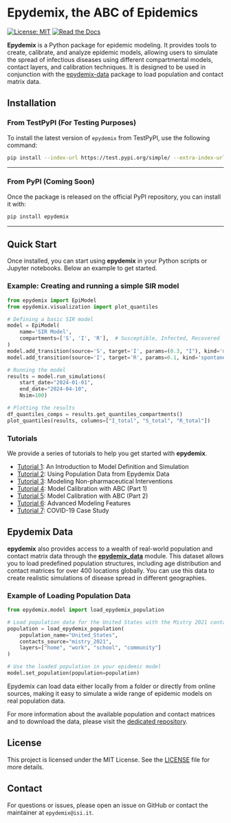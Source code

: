 # Epydemix, the ABC of Epidemics
[![License: MIT](https://img.shields.io/badge/License-MIT-yellow.svg)](https://opensource.org/licenses/MIT)
[![Read the Docs](https://readthedocs.org/projects/epydemix/badge/?version=latest)](https://epydemix.readthedocs.io/en/latest/?badge=latest)


**Epydemix** is a Python package for epidemic modeling. It provides tools to create, calibrate, and analyze epidemic models, allowing users to simulate the spread of infectious diseases using different compartmental models, contact layers, and calibration techniques. It is designed to be used in conjunction with the [epydemix-data](https://github.com/ngozzi/epydemix-data/) package to load population and contact matrix data.


## Installation

### From TestPyPI (For Testing Purposes)

To install the latest version of `epydemix` from TestPyPI, use the following command:

```bash
pip install --index-url https://test.pypi.org/simple/ --extra-index-url https://pypi.org/simple/ epydemix
```

---

### From PyPI (Coming Soon)

Once the package is released on the official PyPI repository, you can install it with:

```bash
pip install epydemix
```

---


## Quick Start

Once installed, you can start using **epydemix** in your Python scripts or Jupyter notebooks. Below an example to get started.

### Example: Creating and running a simple SIR model

```python
from epydemix import EpiModel 
from epydemix.visualization import plot_quantiles

# Defining a basic SIR model
model = EpiModel(
    name='SIR Model',
    compartments=['S', 'I', 'R'],  # Susceptible, Infected, Recovered
)
model.add_transition(source='S', target='I', params=(0.3, "I"), kind='mediated')
model.add_transition(source='I', target='R', params=0.1, kind='spontaneous')

# Running the model
results = model.run_simulations(
    start_date="2024-01-01",
    end_date="2024-04-10",
    Nsim=100)

# Plotting the results
df_quantiles_comps = results.get_quantiles_compartments()
plot_quantiles(results, columns=["I_total", "S_total", "R_total"])
```

### Tutorials
We provide a series of tutorials to help you get started with **epydemix**.

- [Tutorial 1](https://github.com/ngozzi/epydemix/blob/main/tutorials/1_Model_Definition_and_Simulation.ipynb): An Introduction to Model Definition and Simulation
- [Tutorial 2](https://github.com/ngozzi/epydemix/blob/main/tutorials/2_Modeling_with_Population_Data.ipynb): Using Population Data from Epydemix Data
- [Tutorial 3](https://github.com/ngozzi/epydemix/blob/main/tutorials/3_Modeling_Interventions.ipynb): Modeling Non-pharmaceutical Interventions
- [Tutorial 4](https://github.com/ngozzi/epydemix/blob/main/tutorials/4_Model_Calibration_part1.ipynb): Model Calibration with ABC (Part 1)
- [Tutorial 5](https://github.com/ngozzi/epydemix/blob/main/tutorials/5_Model_Calibration_part2.ipynb): Model Calibration with ABC (Part 2)
- [Tutorial 6](https://github.com/ngozzi/epydemix/blob/main/tutorials/6_Advanced_Modeling_Features.ipynb): Advanced Modeling Features
- [Tutorial 7](https://github.com/ngozzi/epydemix/blob/main/tutorials/7_Covid-19_Example.ipynb): COVID-19 Case Study


## Epydemix Data

**epydemix** also provides access to a wealth of real-world population and contact matrix data through the [**epydemix_data**](https://github.com/ngozzi/epydemix-data/) module. This dataset allows you to load predefined population structures, including age distribution and contact matrices for over 400 locations globally. You can use this data to create realistic simulations of disease spread in different geographies.

### Example of Loading Population Data

```python
from epydemix.model import load_epydemix_population

# Load population data for the United States with the Mistry 2021 contact matrix
population = load_epydemix_population(
    population_name="United_States",
    contacts_source="mistry_2021",
    layers=["home", "work", "school", "community"]
)

# Use the loaded population in your epidemic model
model.set_population(population=population)
```

Epydemix can load data either locally from a folder or directly from online sources, making it easy to simulate a wide range of epidemic models on real population data.

For more information about the available population and contact matrices and to download the data, please visit the [dedicated repository](https://github.com/ngozzi/epydemix-data/).



## License

This project is licensed under the MIT License. See the [LICENSE](LICENSE) file for more details.

## Contact

For questions or issues, please open an issue on GitHub or contact the maintainer at `epydemix@isi.it`.
